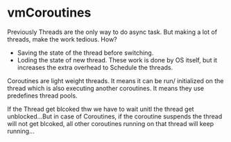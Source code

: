 # vmCoroutines

Previously Threads are the only way to do async task. But making a lot of threads, make the work tedious. How?
- Saving the state of the thread before switching.
- Loding the state of new thread.
These work is done by OS itself, but it increases the extra overhead to Schedule the threads.

Coroutines are light weight threads. It means it can be run/ initialized on the thread which is also executing another coroutines.
It means they use predefines thread pools.

If the Thread get blcoked thw we have to wait unitl the thread get unblocked...But in case of Coroutines, if the coroutine suspends the thread will not get blcoked, all
other coroutines running on that thread will keep running...


